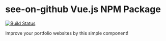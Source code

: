 # see-on-github Vue.js NPM Package
[![Build Status](https://travis-ci.com/yudin-s/see-on-github.svg?branch=master)](https://travis-ci.com/yudin-s/see-on-github)

Improve your portfolio websites by this simple component! 
